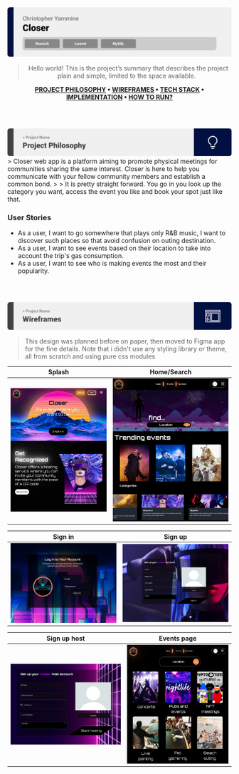 <img src="./readme/title1.svg"/>

<div align="center">

> Hello world! This is the project’s summary that describes the project plain and simple, limited to the space available.  

**[PROJECT PHILOSOPHY](#project-philosophy) • [WIREFRAMES](#wireframes) • [TECH STACK](https://github.com/Christopher-Yammine/readme-demo#-tech-stack) • [IMPLEMENTATION](https://github.com/Christopher-Yammine/readme-demo#-impplementation) • [HOW TO RUN?](https://github.com/Christopher-Yammine/readme-demo#-how-to-run)**

</div>

<br><br>


<img src="./readme/title2.svg"/>
<a id="project-philosophy">
> Closer web app is a platform aiming to promote physical meetings for communities sharing the same interest. Closer is here to help you communicate with your fellow community members and establish a common bond.
> 
> It is pretty straight forward. You go in you look up the category you want, access the event you like and book your spot just like that.

### User Stories
- As a user, I want to go somewhere that plays only R&B music, I want to discover such places so that avoid confusion on outing destination.
- As a user, I want to see events based on their location to take into account the trip's gas consumption.
- As a user, I want to see who is making events the most and their popularity.

<br><br>

<img src="./readme/title3.svg"/>

> This design was planned before on paper, then moved to Figma app for the fine details.
Note that i didn't use any styling library or theme, all from scratch and using pure css modules


| Splash  | Home/Search  |
| -----------------| -----|
| ![Splash](./readme/splash.png) | ![Landing/Search](./readme/landingpage.png) |

| Sign in  | Sign up  |
| -----------------| -----|
| ![Sign in](./readme/signin.png) | ![Sign up](./readme/Signup.png) |

| Sign up host  | Events page  |
| -----------------| -----|
| ![Sign up host](./readme/signuphost.png) | ![Events page](./readme/eventspage.png) |